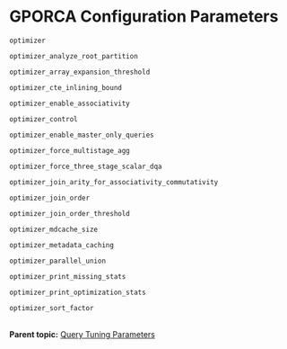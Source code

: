 # GPORCA Configuration Parameters 

`optimizer`

`optimizer_analyze_root_partition`

`optimizer_array_expansion_threshold`

`optimizer_cte_inlining_bound`

`optimizer_enable_associativity`

`optimizer_control`

`optimizer_enable_master_only_queries`

`optimizer_force_multistage_agg`

`optimizer_force_three_stage_scalar_dqa`

`optimizer_join_arity_for_associativity_commutativity`

`optimizer_join_order`

`optimizer_join_order_threshold`

`optimizer_mdcache_size`

`optimizer_metadata_caching`

`optimizer_parallel_union`

`optimizer_print_missing_stats`

`optimizer_print_optimization_stats`

`optimizer_sort_factor`<br/></br>


**Parent topic:** [Query Tuning Parameters](../topics/g-query-tuning-parameters.html)

